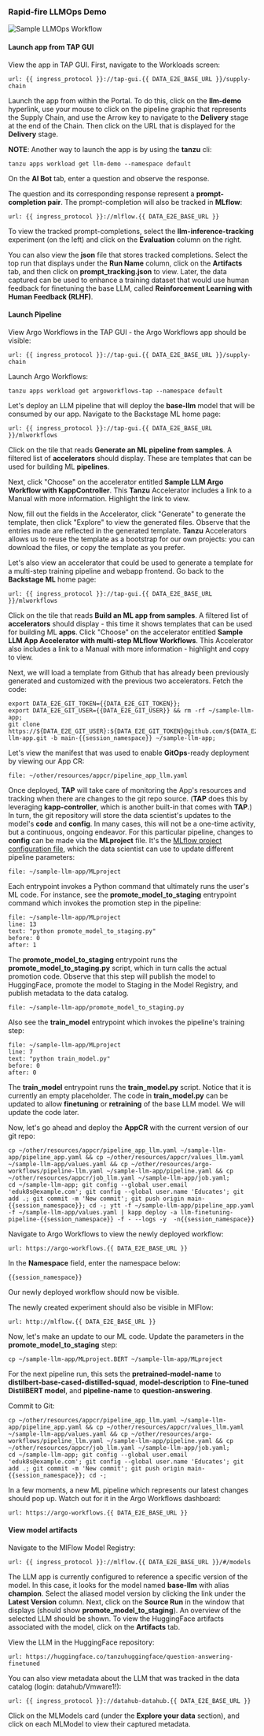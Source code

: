 ### Rapid-fire LLMOps Demo
![Sample LLMOps Workflow](images/sample-llm-workflow.jpg)

#### Launch app from TAP GUI
View the app in TAP GUI. First, navigate to the Workloads screen:
```dashboard:open-url
url: {{ ingress_protocol }}://tap-gui.{{ DATA_E2E_BASE_URL }}/supply-chain
```

Launch the app from within the Portal. To do this, click on the **llm-demo** hyperlink, 
use your mouse to click on the pipeline graphic that represents the Supply Chain, 
and use the Arrow key to navigate to the **Delivery** stage at the end of the Chain. 
Then click on the URL that is displayed for the **Delivery** stage.

**NOTE**: Another way to launch the app is by using the **tanzu** cli:
```execute
tanzu apps workload get llm-demo --namespace default
```

On the **AI Bot** tab, enter a question and observe the response.

The question and its corresponding response represent a **prompt-completion pair**.
The prompt-completion will also be tracked in **MLflow**:
```dashboard:open-url
url: {{ ingress_protocol }}://mlflow.{{ DATA_E2E_BASE_URL }}
```

To view the tracked prompt-completions, 
select the **llm-inference-tracking** experiment (on the left) and click on the **Evaluation** column on the right.

You can also view the **json** file that stores tracked completions.
Select the top run that displays under the **Run Name** column, 
click on the **Artifacts** tab,
and then click on **prompt_tracking.json** to view.
Later, the data captured can be used to enhance a training dataset that would use human feedback for finetuning the base LLM,
called **Reinforcement Learning with Human Feedback (RLHF)**.


#### Launch Pipeline
View Argo Workflows in the TAP GUI - the Argo Workflows app should be visible:
```dashboard:open-url
url: {{ ingress_protocol }}://tap-gui.{{ DATA_E2E_BASE_URL }}/supply-chain
```

Launch Argo Workflows:
```execute
tanzu apps workload get argoworkflows-tap --namespace default
```

Let's deploy an LLM pipeline that will deploy the **base-llm** model that will be consumed by our app. 
Navigate to the Backstage ML home page:
```dashboard:open-url
url: {{ ingress_protocol }}://tap-gui.{{ DATA_E2E_BASE_URL }}/mlworkflows
```

Click on the tile that reads **Generate an ML pipeline from samples**. 
A filtered list of **accelerators** should display. These are templates that can be used for building ML **pipelines**.

Next, click "Choose" on the accelerator entitled **Sample LLM Argo Workflow with KappController**.
This **Tanzu** Accelerator includes a link to a Manual with more information. Highlight the link to view.

Now, fill out the fields in the Accelerator, click "Generate" to generate the template, then click "Explore" to view the generated files.
Observe that the entries made are reflected in the generated template.
**Tanzu** Accelerators allows us to reuse the template as a bootstrap for our own projects: you can download the files, or copy the template as you prefer.

Let's also view an accelerator that could be used to generate a template for a multi-step training pipeline and webapp frontend.
Go back to the **Backstage ML** home page:
```dashboard:open-url
url: {{ ingress_protocol }}://tap-gui.{{ DATA_E2E_BASE_URL }}/mlworkflows
```

Click on the tile that reads **Build an ML app from samples**.
A filtered list of **accelerators** should display - this time it shows templates that can be used for building ML **apps**.
Click "Choose" on the accelerator entitled **Sample LLM App Accelerator with multi-step MLflow Workflows**.
This Accelerator also includes a link to a Manual with more information - highlight and copy to view.

Next, we will load a template from Github that has already been previously generated and customized with the previous two accelerators. Fetch the code:
```execute
export DATA_E2E_GIT_TOKEN={{DATA_E2E_GIT_TOKEN}};
export DATA_E2E_GIT_USER={{DATA_E2E_GIT_USER}} && rm -rf ~/sample-llm-app;
git clone https://${DATA_E2E_GIT_USER}:${DATA_E2E_GIT_TOKEN}@github.com/${DATA_E2E_GIT_USER}/sample-llm-app.git -b main-{{session_namespace}} ~/sample-llm-app;
```

Let's view the manifest that was used to enable **GitOps**-ready deployment by viewing our App CR:
```editor:open-file
file: ~/other/resources/appcr/pipeline_app_llm.yaml
```

Once deployed, **TAP** will take care of monitoring the App's resources and tracking when there are changes to the git repo source.
(**TAP** does this by leveraging **kapp-controller**, which is another built-in that comes with **TAP**.) 
In turn, the git repository will store the data scientist's updates 
to the model's **code** and **config**. In many cases, this will not be a one-time activity,
but a continuous, ongoing endeavor. 
For this particular pipeline, changes to **config** can be made via the **MLproject** file. 
It's the <a href="https://mlflow.org/docs/latest/projects.html" target="_blank">MLflow project configuration file</a>, which the data scientist
can use to update different pipeline parameters:
```editor:open-file
file: ~/sample-llm-app/MLproject
```

Each entrypoint invokes a Python command that ultimately runs the user's ML code. 
For instance, see the **promote_model_to_staging** entrypoint command which invokes the promotion step in the pipeline:
```editor:open-file
file: ~/sample-llm-app/MLproject
line: 13
text: "python promote_model_to_staging.py"
before: 0
after: 1
```

The **promote_model_to_staging** entrypoint runs the **promote_model_to_staging.py** script, which in turn calls the actual promotion code.
Observe that this step will publish the model to HuggingFace, 
promote the model to Staging in the Model Registry, and
publish metadata to the data catalog.
```editor:open-file
file: ~/sample-llm-app/promote_model_to_staging.py
```

Also see the **train_model** entrypoint which invokes the pipeline's training step:
```editor:open-file
file: ~/sample-llm-app/MLproject
line: 7
text: "python train_model.py"
before: 0
after: 0
```

The **train_model** entrypoint runs the **train_model.py** script.
Notice that it is currently an empty placeholder.
The code in **train_model.py** can be updated to allow **finetuning** or **retraining** of the base LLM model.
We will update the code later.

Now, let's go ahead and deploy the **AppCR** with the current version of our git repo:
```execute
cp ~/other/resources/appcr/pipeline_app_llm.yaml ~/sample-llm-app/pipeline_app.yaml && cp ~/other/resources/appcr/values_llm.yaml ~/sample-llm-app/values.yaml && cp ~/other/resources/argo-workflows/pipeline-llm.yaml ~/sample-llm-app/pipeline.yaml && cp ~/other/resources/appcr/job_llm.yaml ~/sample-llm-app/job.yaml;
cd ~/sample-llm-app; git config --global user.email 'eduk8s@example.com'; git config --global user.name 'Educates'; git add .; git commit -m 'New commit'; git push origin main-{{session_namespace}}; cd -; ytt -f ~/sample-llm-app/pipeline_app.yaml -f ~/sample-llm-app/values.yaml | kapp deploy -a llm-finetuning-pipeline-{{session_namespace}} -f - --logs -y  -n{{session_namespace}}
```

Navigate to Argo Workflows to view the newly deployed workflow:
```dashboard:open-url
url: https://argo-workflows.{{ DATA_E2E_BASE_URL }}
```

In the **Namespace** field, enter the namespace below:
```copy
{{session_namespace}}
```

Our newly deployed workflow should now be visible.

The newly created experiment should also be visible in MlFlow:
```dashboard:open-url
url: http://mlflow.{{ DATA_E2E_BASE_URL }}
```

Now, let's make an update to our ML code.
Update the parameters in the **promote_model_to_staging** step:
```execute
cp ~/sample-llm-app/MLproject.BERT ~/sample-llm-app/MLproject
```

For the next pipeline run, this sets the **pretrained-model-name** to **distilbert-base-cased-distilled-squad**,
**model-description** to **Fine-tuned DistilBERT model**,
and **pipeline-name** to **question-answering**.

Commit to Git:
```execute
cp ~/other/resources/appcr/pipeline_app_llm.yaml ~/sample-llm-app/pipeline_app.yaml && cp ~/other/resources/appcr/values_llm.yaml ~/sample-llm-app/values.yaml && cp ~/other/resources/argo-workflows/pipeline_llm.yaml ~/sample-llm-app/pipeline.yaml && cp ~/other/resources/appcr/job_llm.yaml ~/sample-llm-app/job.yaml;
cd ~/sample-llm-app; git config --global user.email 'eduk8s@example.com'; git config --global user.name 'Educates'; git add .; git commit -m 'New commit'; git push origin main-{{session_namespace}}; cd -;
```

In a few moments, a new ML pipeline which represents our latest changes should pop up.
Watch out for it in the Argo Workflows dashboard:
```dashboard:open-url
url: https://argo-workflows.{{ DATA_E2E_BASE_URL }}
```

#### View model artifacts
Navigate to the MlFlow Model Registry:
```dashboard:open-url
url: {{ ingress_protocol }}://mlflow.{{ DATA_E2E_BASE_URL }}/#/models
```

The LLM app is currently configured to reference a specific version of the model. 
In this case, it looks for the model named **base-llm** with alias **champion**.
Select the aliased model version by clicking the link under the **Latest Version** column.
Next, click on the **Source Run** in the window that displays (should show **promote_model_to_staging**).
An overview of the selected LLM should be shown.
To view the HuggingFace artifacts associated with the model, click on the **Artifacts** tab.


View the LLM in the HuggingFace repository:
```dashboard:open-url
url: https://huggingface.co/tanzuhuggingface/question-answering-finetuned
```

You can also view metadata about the LLM that was tracked in the data catalog (login: datahub/Vmware1!):
```dashboard:open-url
url: {{ ingress_protocol }}://datahub-datahub.{{ DATA_E2E_BASE_URL }}
```

Click on the MLModels card (under the **Explore your data** section), and click on each MLModel to view their captured metadata.





